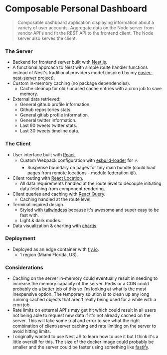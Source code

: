 # Composable Personal Dashboard

> Composable dashboard application displaying information about a variety of
> user accounts. Aggregate data on the Node server from vendor API's and fit the
> REST API to the frontend client. The Node server also serves the client.

### The Server

- Backend for frontend server built with [Nest.js](https://nestjs.com/).
- A functional approach to Nest with simple route handler functions instead of
  Nest's traditional providers model (inspired by my
  [easier-nest-server](https://github.com/ahoward2/easier-nest-server) project).
- Custom in-memory caching (no package dependencies).
  - Cache cleanup for old / unused cache entries with a cron job to save memory.
- External data retrieved:
  - General github profile information.
  - Github repositories stats.
  - General gitlab profile information.
  - General twitter information.
  - Last 90 tweets twitter stats.
  - Last 30 tweets timeline data.

### The Client

- User interface built with [React](https://reactjs.org/).
  - Custom Webpack configuration with
    [esbuild-loader](https://github.com/privatenumber/esbuild-loader) for ⚡️.
    - Suspense boundary on pages for tiny main bundle (could load pages from
      remote locations - module federation 😉).
- Client routing with [React Location](https://react-location.tanstack.com/).
  - All data requirements handled at the route level to decouple initiating data
    fetching from component rendering.
- Client queries and caching with
  [React Query](https://react-query.tanstack.com/).
  - Caching handled at the route level.
- Terminal inspired design.
  - Styled with [tailwindcss](https://tailwindcss.com/) because it's awesome and
    super easy to be fast with.
  - Light & dark modes.
- Data visualization & charting with
  [chartjs](https://www.chartjs.org/docs/latest/).

### Deployment

- Deployed as an edge container with [fly.io](https://fly.io/).
  - 1 region (Miami Florida, US).

### Considerations

- Caching on the server in-memory could eventually result in needing to increase
  the memory capacity of the server. Redis or a CDN could probably do a better
  job of this so I'm looking at what is the most inexpensive option. The
  temporary solution is to clean up any long running cached objects that aren't
  really being used for a while with a cron job.
- Rate limits on external API's may get hit which could result in all users not
  being able to request new data if it's not already cached on the server. This
  will take some trial and error to see what the right combination of
  client/server caching and rate limiting on the server to avoid hitting limits.
- I originally wanted to use Nest JS to learn how to use it but I think it's a
  little overkill for this. The size of the docker image could probably be
  smaller and the server could be faster using something like
  [fastify](https://www.fastify.io/).
